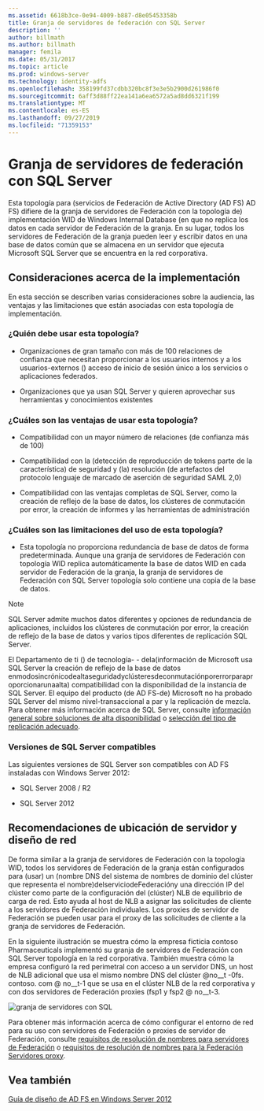 ```yaml
---
ms.assetid: 6618b3ce-0e94-4009-b887-d8e05453358b
title: Granja de servidores de federación con SQL Server
description: ''
author: billmath
ms.author: billmath
manager: femila
ms.date: 05/31/2017
ms.topic: article
ms.prod: windows-server
ms.technology: identity-adfs
ms.openlocfilehash: 358199fd37cdbb320bc8f3e3e5b2900d261986f0
ms.sourcegitcommit: 6aff3d88ff22ea141a6ea6572a5ad8dd6321f199
ms.translationtype: MT
ms.contentlocale: es-ES
ms.lasthandoff: 09/27/2019
ms.locfileid: "71359153"
---
```

# <a name="federation-server-farm-using-sql-server"></a>Granja de servidores de federación con SQL Server

Esta topología para \(servicios de Federación de Active Directory (AD FS) AD FS\) difiere de la granja de servidores de Federación con la topología de\) implementación WID de Windows Internal Database \(en que no replica los datos en cada servidor de Federación de la granja. En su lugar, todos los servidores de Federación de la granja pueden leer y escribir datos en una base de datos común que se almacena en un servidor que ejecuta Microsoft SQL Server que se encuentra en la red corporativa.  
  
## <a name="deployment-considerations"></a>Consideraciones acerca de la implementación  
En esta sección se describen varias consideraciones sobre la audiencia, las ventajas y las limitaciones que están asociadas con esta topología de implementación.  
  
### <a name="who-should-use-this-topology"></a>¿Quién debe usar esta topología?  
  
-   Organizaciones de gran tamaño con más de 100 relaciones de confianza que necesitan proporcionar a los usuarios internos y a los usuarios\-externos \(\) acceso de inicio de sesión único a los servicios o aplicaciones federados.  
  
-   Organizaciones que ya usan SQL Server y quieren aprovechar sus herramientas y conocimientos existentes  
  
### <a name="what-are-the-benefits-of-using-this-topology"></a>¿Cuáles son las ventajas de usar esta topología?  
  
-   Compatibilidad con un mayor número de relaciones \(de confianza más de 100\)  
  
-   Compatibilidad con la \(detección de reproducción de tokens parte de la característica\) de seguridad y \(la\) resolución \(de artefactos del protocolo lenguaje de marcado de aserción de seguridad SAML 2,0\)  
  
-   Compatibilidad con las ventajas completas de SQL Server, como la creación de reflejo de la base de datos, los clústeres de conmutación por error, la creación de informes y las herramientas de administración  
  
### <a name="what-are-the-limitations-of-using-this-topology"></a>¿Cuáles son las limitaciones del uso de esta topología?  
  
-   Esta topología no proporciona redundancia de base de datos de forma predeterminada. Aunque una granja de servidores de Federación con topología WID replica automáticamente la base de datos WID en cada servidor de Federación de la granja, la granja de servidores de Federación con SQL Server topología solo contiene una copia de la base de datos.  
  
> [!NOTE]  
> SQL Server admite muchos datos diferentes y opciones de redundancia de aplicaciones, incluidos los clústeres de conmutación por error, la creación de reflejo de la base de datos y varios tipos diferentes de replicación SQL Server.  
  
El Departamento de ti \(\) de tecnología\- \- dela\(información de Microsoft usa SQL Server la creación de reflejo de la base de datos enmodosincrónicodealtaseguridadyclústeresdeconmutaciónporerrorparaproporcionarunaalta\) compatibilidad con la disponibilidad de la instancia de SQL Server. El equipo del producto \(de AD FS\-de\) Microsoft no ha probado SQL Server del mismo nivel\-transaccional a par y la replicación de mezcla. Para obtener más información acerca de SQL Server, consulte [información general sobre soluciones de alta disponibilidad](https://go.microsoft.com/fwlink/?LinkId=179853) o [selección del tipo de replicación adecuado](https://go.microsoft.com/fwlink/?LinkId=214648).  
  
### <a name="supported-sql-server-versions"></a>Versiones de SQL Server compatibles  
Las siguientes versiones de SQL Server son compatibles con AD FS instaladas con Windows Server 2012:  
  
-   SQL Server 2008 \/ R2  
  
-   SQL Server 2012  
  
## <a name="server-placement-and-network-layout-recommendations"></a>Recomendaciones de ubicación de servidor y diseño de red  
De forma similar a la granja de servidores de Federación con la topología WID, todos los servidores de Federación de la granja están configurados para \(usar\) un \(nombre DNS del sistema de nombres de dominio del clúster que representa el nombre\)delserviciodeFederacióny una dirección IP del clúster como parte de la configuración del \(clúster\) NLB de equilibrio de carga de red. Esto ayuda al host de NLB a asignar las solicitudes de cliente a los servidores de Federación individuales. Los proxies de servidor de Federación se pueden usar para el proxy de las solicitudes de cliente a la granja de servidores de Federación.  
  
En la siguiente ilustración se muestra cómo la empresa ficticia contoso Pharmaceuticals implementó su granja de servidores de Federación con SQL Server topología en la red corporativa. También muestra cómo la empresa configuró la red perimetral con acceso a un servidor DNS, un host de NLB adicional que usa el mismo nombre DNS del clúster @no__t -0fs. contoso. com @ no__t-1 que se usa en el clúster NLB de la red corporativa y con dos servidores de Federación proxies \(fsp1 y fsp2 @ no__t-3.  
  
![granja de servidores con SQL](media/FarmSQLProxies.gif)  
  
Para obtener más información acerca de cómo configurar el entorno de red para su uso con servidores de Federación o proxies de servidor de Federación, consulte [requisitos de resolución de nombres para servidores de Federación](Name-Resolution-Requirements-for-Federation-Servers.md) o [requisitos de resolución de nombres para la Federación Servidores proxy](Name-Resolution-Requirements-for-Federation-Server-Proxies.md).  
  
## <a name="see-also"></a>Vea también
[Guía de diseño de AD FS en Windows Server 2012](AD-FS-Design-Guide-in-Windows-Server-2012.md)
